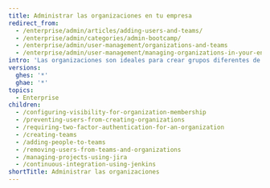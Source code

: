 ```yaml
---
title: Administrar las organizaciones en tu empresa
redirect_from:
  - /enterprise/admin/articles/adding-users-and-teams/
  - /enterprise/admin/categories/admin-bootcamp/
  - /enterprise/admin/user-management/organizations-and-teams
  - /enterprise/admin/user-management/managing-organizations-in-your-enterprise
intro: 'Las organizaciones son ideales para crear grupos diferentes de usuarios dentro de tu empresa, como divisiones o grupos trabajando en proyectos similares.  Los repositorios {% ifversion ghae %}internos{% else %}Los repositorios públicos e internos{% endif %} que pertenecen a una organización son accesibles para los miembros de otras organizaciones en la empresa, mientras que los repositorios privados no son accesibles para nadie mas que los miembros de la organización que cuenta con este acceso.'
versions:
  ghes: '*'
  ghae: '*'
topics:
  - Enterprise
children:
  - /configuring-visibility-for-organization-membership
  - /preventing-users-from-creating-organizations
  - /requiring-two-factor-authentication-for-an-organization
  - /creating-teams
  - /adding-people-to-teams
  - /removing-users-from-teams-and-organizations
  - /managing-projects-using-jira
  - /continuous-integration-using-jenkins
shortTitle: Administrar las organizaciones
---
```


